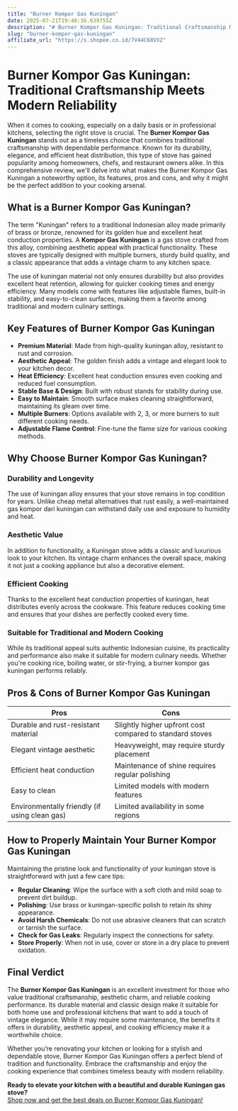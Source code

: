 ```yaml
---
title: "Burner Kompor Gas Kuningan"
date: 2025-07-21T19:48:16.639755Z
description: "# Burner Kompor Gas Kuningan: Traditional Craftsmanship Meets Modern Reliability..."
slug: "burner-kompor-gas-kuningan"
affiliate_url: "https://s.shopee.co.id/7V44C68VX2"
---
```

# Burner Kompor Gas Kuningan: Traditional Craftsmanship Meets Modern Reliability

When it comes to cooking, especially on a daily basis or in professional kitchens, selecting the right stove is crucial. The **Burner Kompor Gas Kuningan** stands out as a timeless choice that combines traditional craftsmanship with dependable performance. Known for its durability, elegance, and efficient heat distribution, this type of stove has gained popularity among homeowners, chefs, and restaurant owners alike. In this comprehensive review, we'll delve into what makes the Burner Kompor Gas Kuningan a noteworthy option, its features, pros and cons, and why it might be the perfect addition to your cooking arsenal.

## What is a Burner Kompor Gas Kuningan?

The term "Kuningan" refers to a traditional Indonesian alloy made primarily of brass or bronze, renowned for its golden hue and excellent heat conduction properties. A **Kompor Gas Kuningan** is a gas stove crafted from this alloy, combining aesthetic appeal with practical functionality. These stoves are typically designed with multiple burners, sturdy build quality, and a classic appearance that adds a vintage charm to any kitchen space.

The use of kuningan material not only ensures durability but also provides excellent heat retention, allowing for quicker cooking times and energy efficiency. Many models come with features like adjustable flames, built-in stability, and easy-to-clean surfaces, making them a favorite among traditional and modern culinary settings.

## Key Features of Burner Kompor Gas Kuningan

- **Premium Material**: Made from high-quality kuningan alloy, resistant to rust and corrosion.
- **Aesthetic Appeal**: The golden finish adds a vintage and elegant look to your kitchen decor.
- **Heat Efficiency**: Excellent heat conduction ensures even cooking and reduced fuel consumption.
- **Stable Base & Design**: Built with robust stands for stability during use.
- **Easy to Maintain**: Smooth surface makes cleaning straightforward, maintaining its gleam over time.
- **Multiple Burners**: Options available with 2, 3, or more burners to suit different cooking needs.
- **Adjustable Flame Control**: Fine-tune the flame size for various cooking methods.

## Why Choose Burner Kompor Gas Kuningan?

### Durability and Longevity

The use of kuningan alloy ensures that your stove remains in top condition for years. Unlike cheap metal alternatives that rust easily, a well-maintained gas kompor dari kuningan can withstand daily use and exposure to humidity and heat.

### Aesthetic Value

In addition to functionality, a Kuningan stove adds a classic and luxurious look to your kitchen. Its vintage charm enhances the overall space, making it not just a cooking appliance but also a decorative element.

### Efficient Cooking

Thanks to the excellent heat conduction properties of kuningan, heat distributes evenly across the cookware. This feature reduces cooking time and ensures that your dishes are perfectly cooked every time.

### Suitable for Traditional and Modern Cooking

While its traditional appeal suits authentic Indonesian cuisine, its practicality and performance also make it suitable for modern culinary needs. Whether you're cooking rice, boiling water, or stir-frying, a burner kompor gas kuningan performs reliably.

## Pros & Cons of Burner Kompor Gas Kuningan

| **Pros** | **Cons** |
| --- | --- |
| Durable and rust-resistant material | Slightly higher upfront cost compared to standard stoves |
| Elegant vintage aesthetic | Heavyweight, may require sturdy placement |
| Efficient heat conduction | Maintenance of shine requires regular polishing |
| Easy to clean | Limited models with modern features |
| Environmentally friendly (if using clean gas) | Limited availability in some regions |

## How to Properly Maintain Your Burner Kompor Gas Kuningan

Maintaining the pristine look and functionality of your kuningan stove is straightforward with just a few care tips:

- **Regular Cleaning**: Wipe the surface with a soft cloth and mild soap to prevent dirt buildup.
- **Polishing**: Use brass or kuningan-specific polish to retain its shiny appearance.
- **Avoid Harsh Chemicals**: Do not use abrasive cleaners that can scratch or tarnish the surface.
- **Check for Gas Leaks**: Regularly inspect the connections for safety.
- **Store Properly**: When not in use, cover or store in a dry place to prevent oxidation.

## Final Verdict

The **Burner Kompor Gas Kuningan** is an excellent investment for those who value traditional craftsmanship, aesthetic charm, and reliable cooking performance. Its durable material and classic design make it suitable for both home use and professional kitchens that want to add a touch of vintage elegance. While it may require some maintenance, the benefits it offers in durability, aesthetic appeal, and cooking efficiency make it a worthwhile choice.

Whether you’re renovating your kitchen or looking for a stylish and dependable stove, Burner Kompor Gas Kuningan offers a perfect blend of tradition and functionality. Embrace the craftsmanship and enjoy the cooking experience that combines timeless beauty with modern reliability.

**Ready to elevate your kitchen with a beautiful and durable Kuningan gas stove?**  
[Shop now and get the best deals on Burner Kompor Gas Kuningan!](https://s.shopee.co.id/7V44C68VX2)
